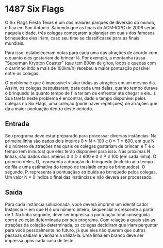 
# 1487 Six Flags


O Six Flags Fiesta Texas é um dos maiores parques de diversão do mundo, e fica em San Antonio. Sabendo que as finais do ACM-ICPC de 2006 serão naquela cidade, três colegas começaram a planejar em quais dos famosos brinquedos eles iriam, caso seu time se classificasse para as finais mundiais.

Para isso, estabeleceram notas para cada uma das atrações de acordo com o quanto eles gostariam de brincar lá. Por exemplo, a montanha russa "Superman Krypton Coaster" (que tem 800m de giros, loops e quedas com o carrinho indo a mais de 100km/h) recebeu a maior pontuação possível entre os colegas.

O problema é que é impossível visitar todas as atrações em um mesmo dia. Assim, os colegas pesquisaram, para cada uma delas, quanto tempo durava o brinquedo (e quanto tempo de fila teriam de enfrentar até chegar a ele...). Sua tarefa neste problema é encontrar, dado o tempo disponível pelos colegas no Six Flags, uma coleção (pode haver repetições) de atrações que dá a maior pontuação dentro deste período.

## Entrada

Seu programa deve estar preparado para processar diversas instâncias. Na primeira linha são dados dois inteiros 0 ≤ N ≤ 100 e 0 ≤ T ≤ 600, em que N é o número de atrações nas quais os colegas gostariam de brincar, e T é o tempo (em minutos) que eles terão disponível para isso. Nas próximas N linhas, são dados dois inteiros 0 ≤ D ≤ 600 e 0 ≤ P ≤ 100 (em cada linha). O primeiro deles, D, representa a duração do brinquedo (incluído aí o tempo de fila e uma estimativa do tempo de traslado entre os brinquedos). O segundo, P, representa a pontuaçãao atribuída ao brinquedo pelos colegas. Um valor N = 0 indica o final das instâncias e não deverá ser processado.

## Saída

Para cada instância solucionada, você deverá imprimir um identificador Instancia H em que H é um número inteiro, sequencial e crescente a partir de 1. Na linha seguinte, deve ser impressa a pontuação total conseguida com a coleção determinada por seu programa. Com relação a quais são as atrações da coleção determinada, os colegas decidiram que iriam perguntar para você pessoalmente no futuro, já que eles não querem que outras pessoas saibam e venham a utilizá-la. Uma linha em branco deve ser impressa após cada caso de teste.
